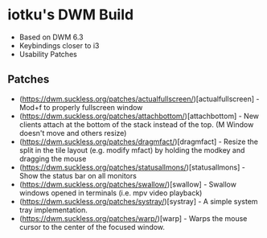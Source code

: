 iotku's DWM Build
=============
- Based on DWM 6.3
- Keybindings closer to i3
- Usability Patches

Patches
-------
- (https://dwm.suckless.org/patches/actualfullscreen/)[actualfullscreen] - Mod+f to properly fullscreen window
- (https://dwm.suckless.org/patches/attachbottom/)[attachbottom] - New clients attach at the bottom of the stack instead of the top. (M Window doesn't move and others resize)
- (https://dwm.suckless.org/patches/dragmfact/)[dragmfact] - Resize the split in the tile layout (e.g. modify mfact) by holding the modkey and dragging the mouse
- (https://dwm.suckless.org/patches/statusallmons/)[statusallmons] - Show the status bar on all monitors
- (https://dwm.suckless.org/patches/swallow/)[swallow] - Swallow windows opened in terminals (i.e. mpv video playback)
- (https://dwm.suckless.org/patches/systray/)[systray] - A simple system tray implementation.
- (https://dwm.suckless.org/patches/warp/)[warp] - Warps the mouse cursor to the center of the focused window.